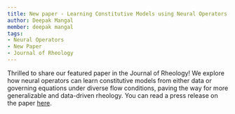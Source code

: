 ```yaml
---
title: New paper - Learning Constitutive Models using Neural Operators
author: Deepak Mangal
member: deepak mangal
tags:
- Neural Operators
- New Paper
- Journal of Rheology
---
```


Thrilled to share our featured paper in the Journal of Rheology! We explore how neural operators can learn constitutive models from either data or governing equations under diverse flow conditions, paving the way for more generalizable and data-driven rheology. You can read a press release on the paper [here](https://doi.org/10.1122/1.5003364).


<div data-badge-popover="right" data-badge-type="medium-donut" data-doi="10.1122/1.5003364" data-hide-no-mentions="true" class="altmetric-embed"></div>

<script type='text/javascript' src='https://d1bxh8uas1mnw7.cloudfront.net/assets/embed.js'></script>